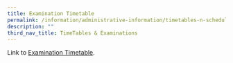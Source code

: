 ```yaml
---
title: Examination Timetable
permalink: /information/administrative-information/timetables-n-schedules/examination-timetable/
description: ""
third_nav_title: TimeTables & Examinations
---
```

<p>Link to <a href="/timetables-n-schedules/examination-timetable/semester-1-weighted-assessments">Examination Timetable</a>.</p>